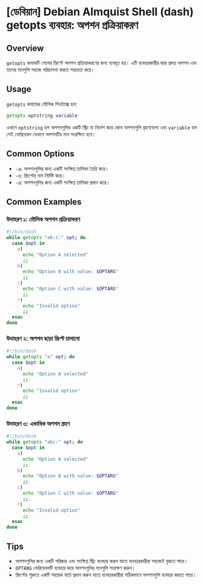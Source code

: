 # [ডেবিয়ান] Debian Almquist Shell (dash) getopts ব্যবহার: অপশন প্রক্রিয়াকরণ

## Overview
`getopts` কমান্ডটি শেলের স্ক্রিপ্টে অপশন প্রক্রিয়াকরণের জন্য ব্যবহৃত হয়। এটি ব্যবহারকারীর দ্বারা প্রদত্ত অপশন এবং তাদের মানগুলি সহজে পরিচালনা করতে সহায়তা করে।

## Usage
`getopts` কমান্ডের মৌলিক সিনট্যাক্স হল:

```sh
getopts optstring variable
```

এখানে `optstring` হল অপশনগুলির একটি স্ট্রিং যা নির্দেশ করে কোন অপশনগুলি গ্রহণযোগ্য এবং `variable` হল সেই ভেরিয়েবল যেখানে অপশনটির মান সংরক্ষিত হবে।

## Common Options
- `-a`: অপশনগুলির জন্য একটি সংক্ষিপ্ত তালিকা তৈরি করে।
- `-n`: স্ক্রিপ্টের নাম নির্দিষ্ট করে।
- `-o`: অপশনগুলির জন্য একটি সংক্ষিপ্ত তালিকা প্রদান করে।

## Common Examples

### উদাহরণ ১: মৌলিক অপশন প্রক্রিয়াকরণ
```sh
#!/bin/dash
while getopts "ab:c:" opt; do
  case $opt in
    a)
      echo "Option A selected"
      ;;
    b)
      echo "Option B with value: $OPTARG"
      ;;
    c)
      echo "Option C with value: $OPTARG"
      ;;
    *)
      echo "Invalid option"
      ;;
  esac
done
```

### উদাহরণ ২: অপশন ছাড়া স্ক্রিপ্ট চালানো
```sh
#!/bin/dash
while getopts "a" opt; do
  case $opt in
    a)
      echo "Option A selected"
      ;;
    *)
      echo "Invalid option"
      ;;
  esac
done
```

### উদাহরণ ৩: একাধিক অপশন গ্রহণ
```sh
#!/bin/dash
while getopts "abc:" opt; do
  case $opt in
    a)
      echo "Option A selected"
      ;;
    b)
      echo "Option B with value: $OPTARG"
      ;;
    c)
      echo "Option C with value: $OPTARG"
      ;;
    *)
      echo "Invalid option"
      ;;
  esac
done
```

## Tips
- অপশনগুলির জন্য একটি পরিষ্কার এবং সংক্ষিপ্ত স্ট্রিং ব্যবহার করুন যাতে ব্যবহারকারীরা সহজেই বুঝতে পারে।
- `OPTARG` ভেরিয়েবলটি ব্যবহার করে অপশনগুলির মানগুলি সংরক্ষণ করুন।
- স্ক্রিপ্টের শুরুতে একটি সহায়ক বার্তা প্রদান করুন যাতে ব্যবহারকারীরা সঠিকভাবে অপশনগুলি ব্যবহার করতে পারে।